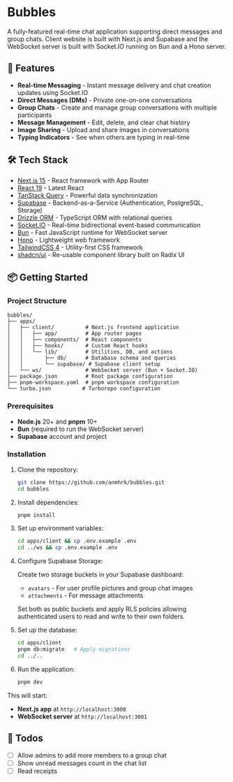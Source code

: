 # Bubbles

A fully-featured real-time chat application supporting direct messages and group chats. Client website is built with Next.js and Supabase and the WebSocket server is built with Socket.IO running on Bun and a Hono server.

## 🚀 Features

- **Real-time Messaging** - Instant message delivery and chat creation updates using Socket.IO
- **Direct Messages (DMs)** - Private one-on-one conversations
- **Group Chats** - Create and manage group conversations with multiple participants
- **Message Management** - Edit, delete, and clear chat history
- **Image Sharing** - Upload and share images in conversations
- **Typing Indicators** - See when others are typing in real-time

## 🛠️ Tech Stack

- [Next.js 15](https://nextjs.org/) - React framework with App Router
- [React 19](https://react.dev/) - Latest React
- [TanStack Query](https://tanstack.com/query/latest) - Powerful data synchronization
- [Supabase](https://supabase.com/) - Backend-as-a-Service (Authentication, PostgreSQL, Storage)
- [Drizzle ORM](https://orm.drizzle.team/) - TypeScript ORM with relational queries
- [Socket.IO](https://socket.io/) - Real-time bidirectional event-based communication
- [Bun](https://bun.sh/) - Fast JavaScript runtime for WebSocket server
- [Hono](https://hono.dev/) - Lightweight web framework
- [TailwindCSS 4](https://tailwindcss.com/) - Utility-first CSS framework
- [shadcn/ui](https://ui.shadcn.com/) - Re-usable component library built on Radix UI

## 📦 Getting Started

### Project Structure

```
bubbles/
├── apps/
│   ├── client/          # Next.js frontend application
│   │   ├── app/         # App router pages
│   │   ├── components/  # React components
│   │   ├── hooks/       # Custom React hooks
│   │   └── lib/         # Utilities, DB, and actions
│   │       ├── db/      # Database schema and queries
│   │       └── supabase/ # Supabase client setup
│   └── ws/              # WebSocket server (Bun + Socket.IO)
├── package.json         # Root package configuration
├── pnpm-workspace.yaml  # pnpm workspace configuration
└── turbo.json          # Turborepo configuration
```

### Prerequisites

- **Node.js** 20+ and **pnpm** 10+
- **Bun** (required to run the WebSocket server)
- **Supabase** account and project

### Installation

1. Clone the repository:

   ```bash
   git clone https://github.com/anmhrk/bubbles.git
   cd bubbles
   ```

2. Install dependencies:

   ```bash
   pnpm install
   ```

3. Set up environment variables:

   ```bash
   cd apps/client && cp .env.example .env
   cd ../ws && cp .env.example .env
   ```

4. Configure Supabase Storage:

   Create two storage buckets in your Supabase dashboard:
   - `avatars` - For user profile pictures and group chat images
   - `attachments` - For message attachments

   Set both as public buckets and apply RLS policies allowing authenticated users to read and write to their own folders.

5. Set up the database:

   ```bash
   cd apps/client
   pnpm db:migrate   # Apply migrations
   cd ../..
   ```

6. Run the application:

   ```bash
   pnpm dev
   ```

This will start:

- **Next.js app** at `http://localhost:3000`
- **WebSocket server** at `http://localhost:3001`

## 📝 Todos

- [ ] Allow admins to add more members to a group chat
- [ ] Show unread messages count in the chat list
- [ ] Read receipts
